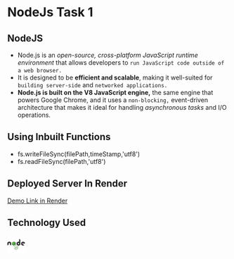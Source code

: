 # NodeJs Task 1

## NodeJS 

 + Node.js is an *open-source, cross-platform JavaScript runtime environment* that allows developers to `run JavaScript code outside of a web browser.`
 + It is designed to be **efficient and scalable**, making it well-suited for `building server-side` and `networked applications.`
 + **Node.js is built on the V8 JavaScript engine,** the same engine that powers Google Chrome, and it uses a `non-blocking,` event-driven architecture that makes it ideal for handling *asynchronous tasks* and I/O operations.

## Using Inbuilt Functions

  + fs.writeFileSync(filePath,timeStamp,'utf8')
  + fs.readFileSync(filePath,'utf8')

## Deployed Server In Render

 [Demo Link in Render](https://day1-task.onrender.com/)

## Technology Used

 <img src="https://raw.githubusercontent.com/devicons/devicon/master/icons/nodejs/nodejs-original-wordmark.svg" alt="nodejs" width="40" height="40"/> </a> <a href="https://www.rust-lang.org" target="_blank" rel="noreferrer">
     

  

